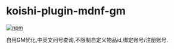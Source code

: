 # koishi-plugin-mdnf-gm

[![npm](https://img.shields.io/npm/v/koishi-plugin-mdnf-gm?style=flat-square)](https://www.npmjs.com/package/koishi-plugin-mdnf-gm)

自用GM优化,中英文问号查询,不限制自定义物品id,绑定账号/注册账号.
